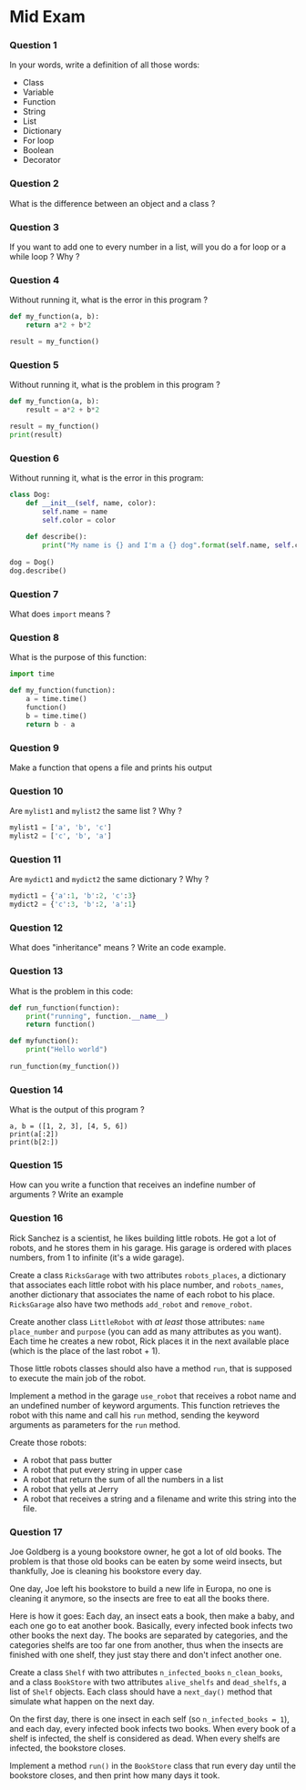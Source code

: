 # Mid Exam



### Question 1

In your words, write a definition of all those words:

- Class
- Variable
- Function
- String
- List
- Dictionary
- For loop
- Boolean
- Decorator



### Question 2

What is the difference between an object and a class ?



### Question 3 

If you want to add one to every number in a list, will you do a for loop or a while loop ? Why ?



### Question 4

Without running it, what is the error in this program ? 

```python
def my_function(a, b):
    return a*2 + b*2

result = my_function()
```



### Question 5

Without running it, what is the problem in this program ? 

```python
def my_function(a, b):
    result = a*2 + b*2

result = my_function()
print(result)
```



### Question 6

Without running it, what is the error in this program:

```python
class Dog:
    def __init__(self, name, color):
        self.name = name
    	self.color = color
        
    def describe():
        print("My name is {} and I'm a {} dog".format(self.name, self.color))
        
dog = Dog()
dog.describe()
```



### Question 7

What does `import` means ? 



### Question 8

What is the purpose of this function:

```python
import time

def my_function(function):
    a = time.time()
    function()
    b = time.time()
    return b - a
```



### Question 9

Make a function that opens a file and prints his output



### Question 10 

Are `mylist1` and `mylist2` the same list ? Why ?

```python
mylist1 = ['a', 'b', 'c']
mylist2 = ['c', 'b', 'a']
```



### Question 11

Are `mydict1` and `mydict2` the same dictionary ? Why ?

```python
mydict1 = {'a':1, 'b':2, 'c':3}
mydict2 = {'c':3, 'b':2, 'a':1}
```



### Question 12

What does "inheritance" means ? Write an code example.



### Question 13

What is the problem in this code:

```python
def run_function(function):
    print("running", function.__name__)
    return function()

def myfunction():
    print("Hello world")
    
run_function(my_function())
```



### Question 14

What is the output of this program ?

```
a, b = ([1, 2, 3], [4, 5, 6])
print(a[:2])
print(b[2:])
```



### Question 15

How can you write a function that receives an indefine number of arguments ? Write an example



### Question 16

Rick Sanchez is a scientist, he likes building little robots. He got a lot of robots, and he stores them in his garage. His garage is ordered with places numbers, from 1 to infinite (it's a wide garage).

Create a class `RicksGarage` with two attributes `robots_places`, a dictionary that associates each little robot with his place number, and `robots_names`, another dictionary that associates the name of each robot to his place. `RicksGarage` also have two methods `add_robot` and `remove_robot`. 

Create another class `LittleRobot` with *at least* those attributes: `name` `place_number` and `purpose`  (you can add as many attributes as you want). Each time he creates a new robot, Rick places it in the next available place (which is the place of the last robot + 1). 

Those little robots classes should also have a method `run`, that is supposed to execute the main job of the robot.

Implement a method in the garage `use_robot` that receives a robot name and an undefined number of keyword arguments. This function retrieves the robot with this name and call his `run` method, sending the keyword arguments as parameters for the `run` method.

Create those robots:

- A robot that pass butter
- A robot that put every string in upper case
- A robot that return the sum of all the numbers in a list 
- A robot that yells at Jerry
- A robot that receives a string and a filename and write this string into the file.



### Question 17

Joe Goldberg is a young bookstore owner, he got a lot of old books. The problem is that those old books can be eaten by some weird insects, but thankfully, Joe is cleaning his bookstore every day.

One day, Joe left his bookstore to build a new life in Europa, no one is cleaning it anymore, so the insects are free to eat all the books there.

Here is how it goes: Each day, an insect eats a book, then make a baby, and each one go to eat another book. Basically, every infected book infects two other books the next day. The books are separated by categories, and the categories shelfs are too far one from another, thus when the insects are finished with one shelf, they just stay there and don't infect another one.

Create a class `Shelf` with two attributes `n_infected_books` `n_clean_books`, and a class `BookStore` with two attributes `alive_shelfs` and `dead_shelfs`, a list of `Shelf` objects. Each class should have a `next_day()` method that simulate what happen on the next day.

On the first day, there is one insect in each self (so `n_infected_books = 1`), and each day, every infected book infects two books. When every book of a shelf is infected, the shelf is considered as dead. When every shelfs are infected, the bookstore closes.

Implement a method `run()` in the `BookStore` class that run every day until the bookstore closes, and then print how many days it took. 

